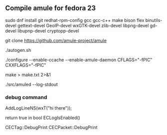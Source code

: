 ## Compile amule for fedora 23


sudo dnf install git redhat-rpm-config gcc gcc-c++ make bison flex binutils-devel gettext-devel GeoIP-devel wxGTK-devel zlib-devel libpng-devel gd-devel libupnp-devel cryptopp-devel

git clone https://github.com/amule-project/amule

./autogen.sh

./configure --enable-ccache --enable-amule-daemon CFLAGS="-fPIC" CXXFLAGS="-fPIC"

make > make.txt 2>&1

./src/amuled --log-stdout


### debug command

AddLogLineNS(wxT("hi there"));

return true in bool ECLogIsEnabled()

CECTag::DebugPrint
CECPacket::DebugPrint